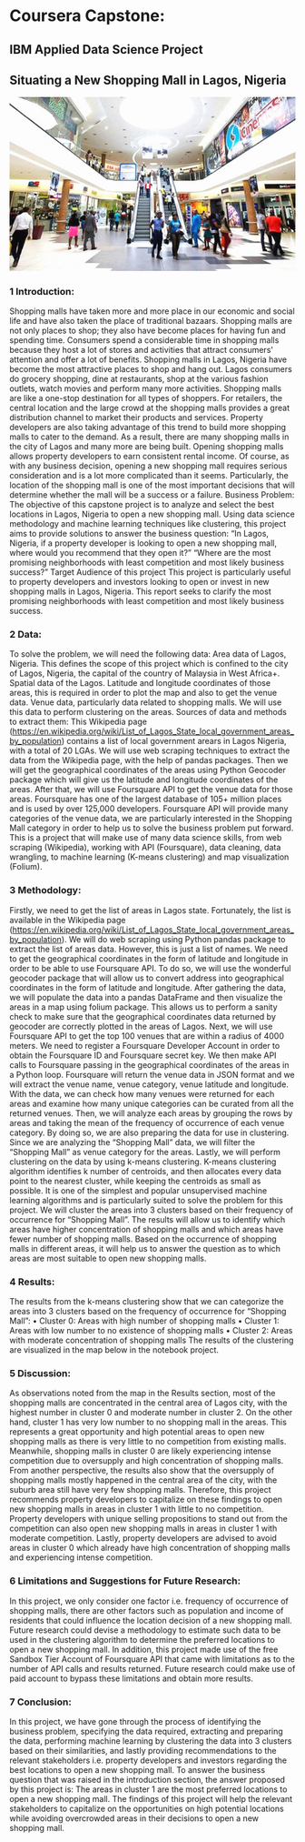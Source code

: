 # Coursera Capstone:

## IBM Applied Data Science Project

## Situating a New Shopping Mall in Lagos, Nigeria

 ![A Shopping mall in Lagos](https://github.com/samlytics/Coursera_Capstone/blob/master/Ikeja-city-mall-Alausa_Lagos.jpg)


### 1 Introduction:
Shopping malls have taken more and more place in our economic and social life and have also taken the place of traditional bazaars. Shopping malls are not only places to shop; they also have become places for having fun and spending time. Consumers spend a considerable time in shopping malls because they host a lot of stores and activities that attract consumers' attention and offer a lot of benefits. Shopping malls in Lagos, Nigeria have become the most attractive places to shop and hang out. Lagos consumers do grocery shopping, dine at restaurants, shop at the various fashion outlets, watch movies and perform many more activities. Shopping malls are like a one-stop destination for all types of shoppers. For retailers, the central location and the large crowd at the shopping malls provides a great distribution channel to market their products and services.
Property developers are also taking advantage of this trend to build more shopping malls to cater to the demand. As a result, there are many shopping malls in the city of Lagos and many more are being built. Opening shopping malls allows property developers to earn consistent rental income. Of course, as with any business decision, opening a new shopping mall requires serious consideration and is a lot more complicated than it seems. Particularly, the location of the shopping mall is one of the most important decisions that will determine whether the mall will be a success or a failure.
Business Problem: 
The objective of this capstone project is to analyze and select the best locations in Lagos, Nigeria to open a new shopping mall. Using data science methodology and machine learning techniques like clustering, this project aims to provide solutions to answer the business question: 
“In Lagos, Nigeria, if a property developer is looking to open a new shopping mall, where would you recommend that they open it?”
“Where are the most promising neighborhoods with least competition and most likely business success?”
Target Audience of this project 
This project is particularly useful to property developers and investors looking to open or invest in new shopping malls in Lagos, Nigeria. This report seeks to clarify the most promising neighborhoods with least competition and most likely business success.

### 2 Data:
To solve the problem, we will need the following data: 
Area data of Lagos, Nigeria. This defines the scope of this project which is confined to the city of Lagos, Nigeria, the capital of the country of Malaysia in West Africa+.
Spatial data of the Lagos. Latitude and longitude coordinates of those areas, this is required in order to plot the map and also to get the venue data. 
Venue data, particularly data related to shopping malls. We will use this data to perform clustering on the areas. 
Sources of data and methods to extract them:
This Wikipedia page (https://en.wikipedia.org/wiki/List_of_Lagos_State_local_government_areas_by_population) contains a list of local government arears in Lagos Nigeria, with a total of 20 LGAs. We will use web scraping techniques to extract the data from the Wikipedia page, with the help of pandas packages. Then we will get the geographical coordinates of the areas using Python Geocoder package which will give us the latitude and longitude coordinates of the areas. After that, we will use Foursquare API to get the venue data for those areas. Foursquare has one of the largest database of 105+ million places and is used by over 125,000 developers. Foursquare API will provide many categories of the venue data, we are particularly interested in the Shopping Mall category in order to help us to solve the business problem put forward. This is a project that will make use of many data science skills, from web scraping (Wikipedia), working with API (Foursquare), data cleaning, data wrangling, to machine learning (K-means clustering) and map visualization (Folium).

### 3 Methodology:
Firstly, we need to get the list of areas in Lagos state. Fortunately, the list is available in the Wikipedia page (https://en.wikipedia.org/wiki/List_of_Lagos_State_local_government_areas_by_population). We will do web scraping using Python pandas package to extract the list of areas data. However, this is just a list of names. We need to get the geographical coordinates in the form of latitude and longitude in order to be able to use Foursquare API. To do so, we will use the wonderful geocoder package that will allow us to convert address into geographical coordinates in the form of latitude and longitude. After gathering the data, we will populate the data into a pandas DataFrame and then visualize the areas in a map using folium package. This allows us to perform a sanity check to make sure that the geographical coordinates data returned by geocoder are correctly plotted in the areas of Lagos. Next, we will use Foursquare API to get the top 100 venues that are within a radius of 4000 meters. We need to register a Foursquare Developer Account in order to obtain the Foursquare ID and Foursquare secret key. We then make API calls to Foursquare passing in the geographical coordinates of the areas in a Python loop. Foursquare will return the venue data in JSON format and we will extract the venue name, venue category, venue latitude and longitude. With the data, we can check how many venues were returned for each areas and examine how many unique categories can be curated from all the returned venues. Then, we will analyze each areas by grouping the rows by areas and taking the mean of the frequency of occurrence of each venue category. By doing so, we are also preparing the data for use in clustering. Since we are analyzing the “Shopping Mall” data, we will filter the “Shopping Mall” as venue category for the areas. Lastly, we will perform clustering on the data by using k-means clustering. K-means clustering algorithm identifies k number of centroids, and then allocates every data point to the nearest cluster, while keeping the centroids as small as possible. It is one of the simplest and popular unsupervised machine learning algorithms and is particularly suited to solve the problem for this project. We will cluster the areas into 3 clusters based on their frequency of occurrence for “Shopping Mall”. The results will allow us to identify which areas have higher concentration of shopping malls and which areas have fewer number of shopping malls. Based on the occurrence of shopping malls in different areas, it will help us to answer the question as to which areas are most suitable to open new shopping malls.

### 4 Results: 
The results from the k-means clustering show that we can categorize the areas into 3 clusters based on the frequency of occurrence for “Shopping Mall”: 
•	Cluster 0: Areas with high number of shopping malls 
•	Cluster 1: Areas with low number to no existence of shopping malls 
•	Cluster 2: Areas with moderate concentration of shopping malls 
The results of the clustering are visualized in the map below in the notebook project.

### 5 Discussion: 
As observations noted from the map in the Results section, most of the shopping malls are concentrated in the central area of Lagos city, with the highest number in cluster 0 and moderate number in cluster 2. On the other hand, cluster 1 has very low number to no shopping mall in the areas. This represents a great opportunity and high potential areas to open new shopping malls as there is very little to no competition from existing malls. Meanwhile, shopping malls in cluster 0 are likely experiencing intense competition due to oversupply and high concentration of shopping malls. From another perspective, the results also show that the oversupply of shopping malls mostly happened in the central area of the city, with the suburb area still have very few shopping malls. Therefore, this project recommends property developers to capitalize on these findings to open new shopping malls in areas in cluster 1 with little to no competition. Property developers with unique selling propositions to stand out from the competition can also open new shopping malls in areas in cluster 1 with moderate competition. Lastly, property developers are advised to avoid areas in cluster 0 which already have high concentration of shopping malls and experiencing intense competition.

### 6 Limitations and Suggestions for Future Research:
In this project, we only consider one factor i.e. frequency of occurrence of shopping malls, there are other factors such as population and income of residents that could influence the location decision of a new shopping mall. Future research could devise a methodology to estimate such data to be used in the clustering algorithm to determine the preferred locations to open a new shopping mall. In addition, this project made use of the free Sandbox Tier Account of Foursquare API that came with limitations as to the number of API calls and results returned. Future research could make use of paid account to bypass these limitations and obtain more results.

### 7 Conclusion: 
In this project, we have gone through the process of identifying the business problem, specifying the data required, extracting and preparing the data, performing machine learning by clustering the data into 3 clusters based on their similarities, and lastly providing recommendations to the relevant stakeholders i.e. property developers and investors regarding the best locations to open a new shopping mall. To answer the business question that was raised in the introduction section, the answer proposed by this project is: The areas in cluster 1 are the most preferred locations to open a new shopping mall. The findings of this project will help the relevant stakeholders to capitalize on the opportunities on high potential locations while avoiding overcrowded areas in their decisions to open a new shopping mall.
